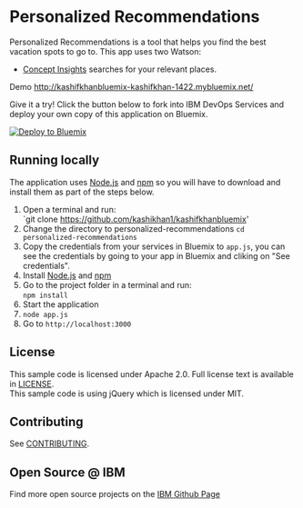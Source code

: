 # Personalized Recommendations

  Personalized Recommendations is a tool that helps you find the best vacation spots to go to.  This app uses two Watson:
  * [Concept Insights](http://www.ibm.com/smarterplanet/us/en/ibmwatson/developercloud/concept-insights.html) searches for your relevant places.
  
Demo http://kashifkhanbluemix-kashifkhan-1422.mybluemix.net/

Give it a try! Click the button below to fork into IBM DevOps Services and deploy your own copy of this application on Bluemix.

[![Deploy to Bluemix](https://bluemix.net/deploy/button.png)](https://bluemix.net/deploy?repository=https://github.com/kashikhan1/kashifkhanbluemix)

## Running locally
  The application uses [Node.js](http://nodejs.org/) and [npm](https://www.npmjs.com/) so you will have to download and install them as part of the steps below.

1. Open a terminal and run:  
    `git clone https://github.com/kashikhan1/kashifkhanbluemix'
2. Change the directory to personalized-recommendations
    `cd personalized-recommendations`
3. Copy the credentials from your services in Bluemix to `app.js`, you can see the credentials by going to your app in Bluemix and cliking on "See credentials".
4. Install [Node.js](http://nodejs.org/) and [npm](https://github.com/npm/npm)
5. Go to the project folder in a terminal and run:  
    `npm install`
6. Start the application
7.  `node app.js`
8. Go to `http://localhost:3000`


## License

  This sample code is licensed under Apache 2.0. Full license text is available in [LICENSE](LICENSE).  
  This sample code is using jQuery which is licensed under MIT.  

## Contributing

  See [CONTRIBUTING](CONTRIBUTING.md).

## Open Source @ IBM
  Find more open source projects on the [IBM Github Page](http://ibm.github.io/)
